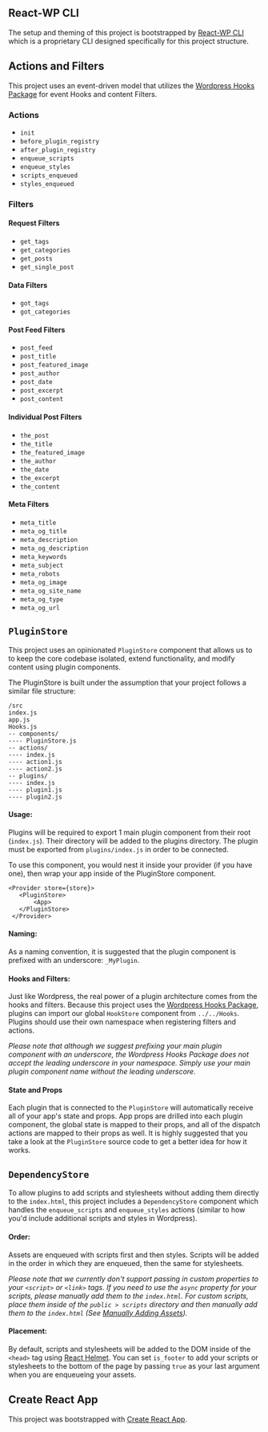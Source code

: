 ## React-WP CLI
The setup and theming of this project is bootstrapped by [React-WP CLI](https://github.com/FluentCo/React-WP-CLI) which is a proprietary CLI designed specifically for this project structure.



## Actions and Filters
This project uses an event-driven model that utilizes the [Wordpress Hooks Package](https://www.ibenic.com/use-wordpress-hooks-package-javascript-apps/) for event Hooks and content Filters.

### Actions
- `init`
- `before_plugin_registry`
- `after_plugin_registry`
- `enqueue_scripts`
- `enqueue_styles`
- `scripts_enqueued`
- `styles_enqueued`

### Filters

#### Request Filters
- `get_tags`
- `get_categories`
- `get_posts`
- `get_single_post`

#### Data Filters
- `got_tags`
- `got_categories`

#### Post Feed Filters
- `post_feed`
- `post_title`
- `post_featured_image`
- `post_author`
- `post_date`
- `post_excerpt`
- `post_content`

#### Individual Post Filters
- `the_post`
- `the_title`
- `the_featured_image`
- `the_author`
- `the_date`
- `the_excerpt`
- `the_content`

#### Meta Filters
- `meta_title`
- `meta_og_title`
- `meta_description`
- `meta_og_description`
- `meta_keywords`
- `meta_subject`
- `meta_robots`
- `meta_og_image`
- `meta_og_site_name`
- `meta_og_type`
- `meta_og_url`



## `PluginStore`
This project uses an opinionated `PluginStore` component that allows us to to keep the core codebase isolated, extend functionality, and modify content using plugin components.

The PluginStore is built under the assumption that your project follows a similar file structure:
```
/src
index.js
app.js
Hooks.js
-- components/
---- PluginStore.js
-- actions/
---- index.js
---- action1.js
---- action2.js
-- plugins/
---- index.js
---- plugin1.js
---- plugin2.js
```

#### Usage:
Plugins will be required to export 1 main plugin component from their root (`index.js`).
Their directory will be added to the plugins directory.
The plugin must be exported from `plugins/index.js` in order to be connected.

To use this component, you would nest it inside your provider (if you have one),
then wrap your app inside of the PluginStore component.
```
<Provider store={store}>
   <PluginStore>
       <App>
   </PluginStore>
 </Provider>
```

#### Naming:
As a naming convention, it is suggested that the plugin component is prefixed with an underscore: `_MyPlugin`.

#### Hooks and Filters:
Just like Wordpress, the real power of a plugin architecture comes from the hooks and filters.
Because this project uses the [Wordpress Hooks Package](https://www.ibenic.com/use-wordpress-hooks-package-javascript-apps/), plugins can import our global `HookStore` component from `../../Hooks`. Plugins should use their own namespace when registering filters and actions.

*Please note that although we suggest prefixing your main plugin component with an underscore, the Wordpress Hooks Package does not accept the leading underscore in your namespace. Simply use your main plugin component name without the leading underscore.*

#### State and Props
Each plugin that is connected to the `PluginStore` will automatically receive all of your app's state and props. App props are drilled into each plugin component, the global state is mapped to their props, and all of the dispatch actions are mapped to their props as well. It is highly suggested that you take a look at the `PluginStore` source code to get a better idea for how it works.



## `DependencyStore`
To allow plugins to add scripts and stylesheets without adding them directly to the `index.html`, this project includes a `DependencyStore` component which handles the `enqueue_scripts` and `enqueue_styles` actions (similar to how you'd include additional scripts and styles in Wordpress).

#### Order:
Assets are enqueued with scripts first and then styles. Scripts will be added in the order in which they are enqueued, then the same for stylesheets.

*Please note that we currently don't support passing in custom properties to your `<script>` or `<link>` tags. If you need to use the `async` property for your scripts, please manually add them to the `index.html`. For custom scripts, place them inside of the `public > scripts` directory and then manually add them to the `index.html` (See [Manually Adding Assets](https://github.com/FluentCo/React-Wordpress-Microsite#manually-adding-assets)).*

#### Placement:
By default, scripts and stylesheets will be added to the DOM inside of the `<head>` tag using [React Helmet](https://www.npmjs.com/package/react-helmet). You can set `is_footer` to add your scripts or stylesheets to the bottom of the page by passing `true` as your last argument when you are enqueueing your assets.



## Create React App
This project was bootstrapped with [Create React App](https://github.com/facebook/create-react-app).
